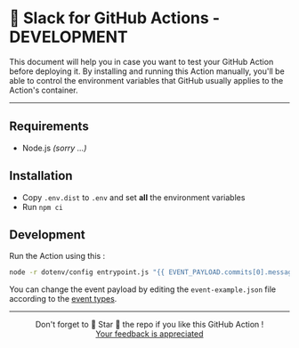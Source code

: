 # 🚀 Slack for GitHub Actions - DEVELOPMENT

This document will help you in case you want to test your GitHub Action before deploying it.
By installing and running this Action manually, you'll be able to control the environment variables that GitHub usually applies to the Action's container.

<hr/>

## Requirements

* Node.js *(sorry ...)*

## Installation

* Copy `.env.dist` to `.env` and set **all** the environment variables
* Run `npm ci`

## Development

Run the Action using this :

```bash
node -r dotenv/config entrypoint.js "{{ EVENT_PAYLOAD.commits[0].message }}"
```

You can change the event payload by editing the `event-example.json` file according to the [event types](https://developer.github.com/v3/activity/events/types).

<hr/>

<p align="center">
  Don't forget to 🌟 Star 🌟 the repo if you like this GitHub Action !<br/>
  <a href="https://github.com/Ilshidur/action-discord/issues/new">Your feedback is appreciated</a>
</p>
